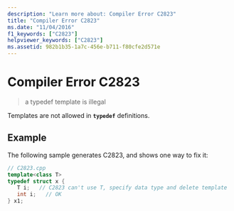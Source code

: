 ```yaml
---
description: "Learn more about: Compiler Error C2823"
title: "Compiler Error C2823"
ms.date: "11/04/2016"
f1_keywords: ["C2823"]
helpviewer_keywords: ["C2823"]
ms.assetid: 982b1b35-1a7c-456e-b711-f80cfe2d571e
---
```

# Compiler Error C2823

> a typedef template is illegal

Templates are not allowed in **`typedef`** definitions.

## Example

The following sample generates C2823, and shows one way to fix it:

```cpp
// C2823.cpp
template<class T>
typedef struct x {
   T i;   // C2823 can't use T, specify data type and delete template
   int i;   // OK
} x1;
```
